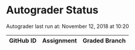 # Autograder Status
Autograder last run at: November 12, 2018 at 10:20

| GitHub ID | Assignment | Graded Branch |
|-----------|------------|---------------|
